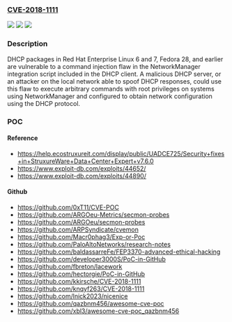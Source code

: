 ### [CVE-2018-1111](https://cve.mitre.org/cgi-bin/cvename.cgi?name=CVE-2018-1111)
![](https://img.shields.io/static/v1?label=Product&message=dhcp&color=blue)
![](https://img.shields.io/static/v1?label=Version&message=n%2Fa&color=blue)
![](https://img.shields.io/static/v1?label=Vulnerability&message=CWE-77&color=brighgreen)

### Description

DHCP packages in Red Hat Enterprise Linux 6 and 7, Fedora 28, and earlier are vulnerable to a command injection flaw in the NetworkManager integration script included in the DHCP client. A malicious DHCP server, or an attacker on the local network able to spoof DHCP responses, could use this flaw to execute arbitrary commands with root privileges on systems using NetworkManager and configured to obtain network configuration using the DHCP protocol.

### POC

#### Reference
- https://help.ecostruxureit.com/display/public/UADCE725/Security+fixes+in+StruxureWare+Data+Center+Expert+v7.6.0
- https://www.exploit-db.com/exploits/44652/
- https://www.exploit-db.com/exploits/44890/

#### Github
- https://github.com/0xT11/CVE-POC
- https://github.com/ARGOeu-Metrics/secmon-probes
- https://github.com/ARGOeu/secmon-probes
- https://github.com/ARPSyndicate/cvemon
- https://github.com/Macr0phag3/Exp-or-Poc
- https://github.com/PaloAltoNetworks/research-notes
- https://github.com/baldassarreFe/FEP3370-advanced-ethical-hacking
- https://github.com/developer3000S/PoC-in-GitHub
- https://github.com/fbreton/lacework
- https://github.com/hectorgie/PoC-in-GitHub
- https://github.com/kkirsche/CVE-2018-1111
- https://github.com/knqyf263/CVE-2018-1111
- https://github.com/lnick2023/nicenice
- https://github.com/qazbnm456/awesome-cve-poc
- https://github.com/xbl3/awesome-cve-poc_qazbnm456

